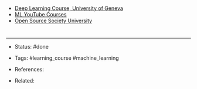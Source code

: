 # 
- [Deep Learning Course, University of Geneva](https://fleuret.org/dlc/)
- [ML YouTube Courses](https://github.com/dair-ai/ML-YouTube-Courses)
- [Open Source Society University](https://github.com/ossu/computer-science#summary)


# 

---
- Status: #done 

- Tags: #learning_course #machine_learning 

- References:

- Related:
